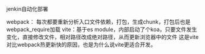 jenkin自动化部署



webpack： 每次都要重新分析入口文件依赖，打包，生成chunk，打包后也是webpack_require加载
vite：基于es module，内部启动了个koa，只要文件发生变化，直接修改文件，相对路径改成绝对路径，从而更新浏览器中的文件
这是vite对比webpack热更新快的原因，也是为什么说vite更适合开发。





















